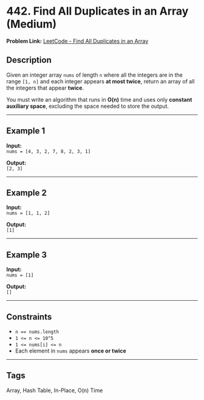 # 442. Find All Duplicates in an Array (Medium)

**Problem Link:** [LeetCode - Find All Duplicates in an Array](https://leetcode.com/problems/find-all-duplicates-in-an-array/)

## Description

Given an integer array `nums` of length `n` where all the integers are in the range `[1, n]` and each integer appears **at most twice**, return an array of all the integers that appear **twice**.

You must write an algorithm that runs in **O(n)** time and uses only **constant auxiliary space**, excluding the space needed to store the output.

---

## Example 1

**Input:**  
`nums = [4, 3, 2, 7, 8, 2, 3, 1]`

**Output:**  
`[2, 3]`

---

## Example 2

**Input:**  
`nums = [1, 1, 2]`

**Output:**  
`[1]`

---

## Example 3

**Input:**  
`nums = [1]`

**Output:**  
`[]`

---

## Constraints

- `n == nums.length`
- `1 <= n <= 10^5`
- `1 <= nums[i] <= n`
- Each element in `nums` appears **once or twice**

---

## Tags

Array, Hash Table, In-Place, O(n) Time
